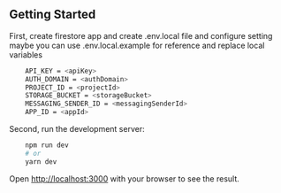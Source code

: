 ## Getting Started

First, create firestore app and create .env.local file and configure setting maybe you can use .env.local.example for reference and replace local variables

```bash
    API_KEY = <apiKey>
    AUTH_DOMAIN = <authDomain>
    PROJECT_ID = <projectId>
    STORAGE_BUCKET = <storageBucket>
    MESSAGING_SENDER_ID = <messagingSenderId>
    APP_ID = <appId>
```

Second, run the development server:

```bash
    npm run dev
    # or
    yarn dev
```

Open [http://localhost:3000](http://localhost:3000) with your browser to see the result.
